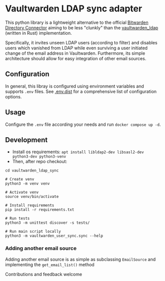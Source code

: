 # Vaultwarden LDAP sync adapter

This python library is a lightweight alternative to the official [Bitwarden Directory Connector](https://bitwarden.com/help/directory-sync/)
aiming to be less "clunkly" than the [vaultwarden_ldap](https://github.com/ViViDboarder/vaultwarden_ldap) (written in Rust) implementation.

Specifically, it invites unseen LDAP users (according to filter) and disables users which vanished from LDAP while even surviving
a user initiated change of the email address in Vaultwarden. Furthermore, its simple architecture should allow for easy integration of other email sources.

## Configuration

In general, this libray is configured using environment variables and supports `.env` files. See [.env.dist](.env.dist)
for a comprehensive list of configuration options.

## Usage

Configure the `.env` file according your needs and run `docker compose up -d`.

## Development

- Install os requirements: `apt install libldap2-dev libsasl2-dev python3-dev python3-venv`
- Then, after repo checkout:
```shell
cd vaultwarden_ldap_sync

# Create venv
python3 -m venv venv

# Activate venv
source venv/bin/activate

# Install requirements
pip install -r requirements.txt

# Run tests
python3 -m unittest discover -s tests/

# Run main script locally
python3 -m vaultwarden_user_sync.sync --help
```

### Adding another email source

Adding another email source is as simple as subclassing `EmailSource` and implementing the `get_email_list()` method

Contributions and feedback welcome

